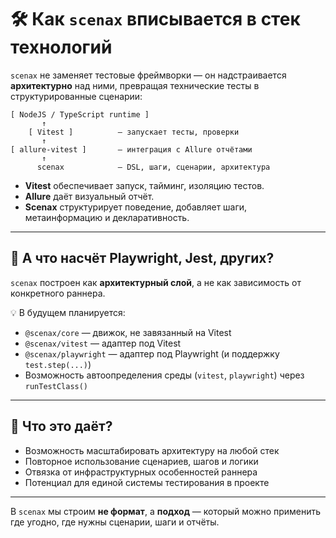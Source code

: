 # 🛠️ Как `scenax` вписывается в стек технологий

`scenax` не заменяет тестовые фреймворки — он надстраивается **архитектурно** над ними, превращая технические тесты в структурированные сценарии:

```
[ NodeJS / TypeScript runtime ]
       ↑
    [ Vitest ]          — запускает тесты, проверки
       ↑
[ allure-vitest ]       — интеграция с Allure отчётами
       ↑
      scenax            — DSL, шаги, сценарии, архитектура
```

- **Vitest** обеспечивает запуск, тайминг, изоляцию тестов.
- **Allure** даёт визуальный отчёт.
- **Scenax** структурирует поведение, добавляет шаги, метаинформацию и декларативность.

---

## 🔁 А что насчёт Playwright, Jest, других?

`scenax` построен как **архитектурный слой**, а не как зависимость от конкретного раннера.

💡 В будущем планируется:

- `@scenax/core` — движок, не завязанный на Vitest
- `@scenax/vitest` — адаптер под Vitest
- `@scenax/playwright` — адаптер под Playwright (и поддержку `test.step(...)`)
- Возможность автоопределения среды (`vitest`, `playwright`) через `runTestClass()`

---

## 📌 Что это даёт?

- Возможность масштабировать архитектуру на любой стек
- Повторное использование сценариев, шагов и логики
- Отвязка от инфраструктурных особенностей раннера
- Потенциал для единой системы тестирования в проекте

---

В `scenax` мы строим **не формат**, а **подход** — который можно применить где угодно, где нужны сценарии, шаги и отчёты.

